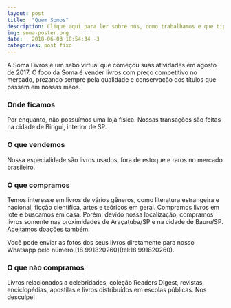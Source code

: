 ```yaml
---
layout: post
title:  "Quem Somos"
description: Clique aqui para ler sobre nós, como trabalhamos e que tipo de livros compramos.
img: soma-poster.png
date:   2018-06-03 18:54:34 -3
categories: post fixo
---
```

A Soma Livros é um sebo virtual que começou suas atividades em agosto de 2017. O foco da Soma é vender livros com preço competitivo no mercado, prezando sempre pela qualidade e conservação dos títulos que passam em nossas mãos. 

### Onde ficamos

Por enquanto, não possuímos uma loja física. Nossas transações são feitas na cidade de Birigui, interior de SP.

### O que vendemos

Nossa especialidade são livros usados, fora de estoque e raros no mercado brasileiro. 

### O que compramos

Temos interesse em livros de vários gêneros, como literatura estrangeira e nacional, ficção científica, artes e teóricos em geral. Compramos livros em lote e buscamos em casa. Porém, devido nossa localização, compramos livros somente nas proximidades de Araçatuba/SP e na cidade de Bauru/SP. Aceitamos doações também.

Você pode enviar as fotos dos seus livros diretamente para nosso Whatsapp pelo número [18 991820260](tel:18 991820260).

### O que não compramos

Livros relacionados a celebridades, coleção Readers Digest, revistas, enciclopédias, apostilas e livros distribuídos em escolas públicas. Nos desculpe!


